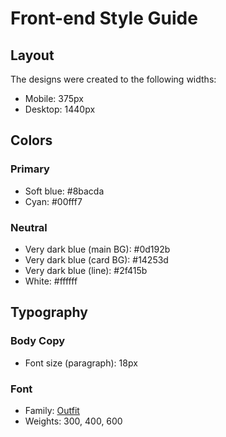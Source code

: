 # Front-end Style Guide

## Layout

The designs were created to the following widths:

- Mobile: 375px
- Desktop: 1440px

## Colors

### Primary

- Soft blue: #8bacda
- Cyan: #00fff7

### Neutral

- Very dark blue (main BG): #0d192b
- Very dark blue (card BG): #14253d
- Very dark blue (line): #2f415b
- White: #ffffff

## Typography

### Body Copy

- Font size (paragraph): 18px

### Font

- Family: [Outfit](https://fonts.google.com/specimen/Outfit)
- Weights: 300, 400, 600
